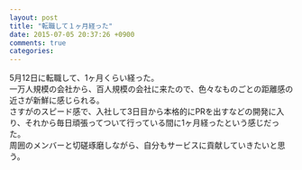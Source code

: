 ```yaml
---
layout: post
title: "転職して１ヶ月経った"
date: 2015-07-05 20:37:26 +0900
comments: true
categories: 
---
```


5月12日に転職して、1ヶ月くらい経った。  
一万人規模の会社から、百人規模の会社に来たので、色々なものごとの距離感の近さが新鮮に感じられる。  
さすがのスピード感で、入社して3日目から本格的にPRを出すなどの開発に入り、それから毎日頑張ってついて行っている間に1ヶ月経ったという感じだった。  
周囲のメンバーと切磋琢磨しながら、自分もサービスに貢献していきたいと思う。  
